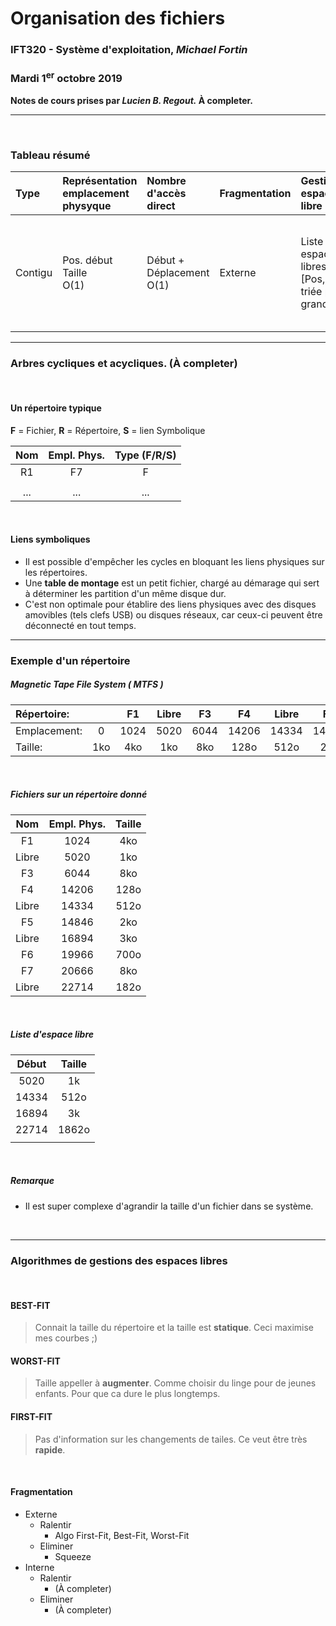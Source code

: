 # Organisation des fichiers
### IFT320 - Système d'exploitation, *Michael Fortin*
### Mardi 1<sup>er</sup> octobre 2019

**Notes de cours prises par *Lucien B. Regout.* À completer.**

---
<br>

### Tableau résumé
|Type|Représentation emplacement physyque| Nombre d'accès direct|Fragmentation|Gestion espace libre|Changement de taille|Notes|
|:-|:-|:-|:-|:-|:-|:-|
|Contigu|Pos. début<br>Taille <br> O(1)|Début + Déplacement O(1)|Externe|Liste espaces libres [Pos,Taille] triée par grandeur|Si pas d'espace libre contigu: Recopie du fichier O(N) au pire Squeeze O(Taille disque)|Voir [Fragmentation](#Fragmentation)|


---
### Arbres cycliques et acycliques. (À completer)
<br>

#### Un répertoire typique
**F** = Fichier, **R** = Répertoire, **S** = lien Symbolique

|Nom|Empl. Phys.|Type (F/R/S)|
|:-:|:-:|:-:|
|R1|F7|F|
||||
|...|...|...|

<br>

#### Liens symboliques
 - Il est possible d'empêcher les cycles en bloquant les liens physiques sur les répertoires.
 - Une **table de montage** est un petit fichier, chargé au démarage qui sert à déterminer les partition d'un même disque dur.
 - C'est non optimale pour établire des liens physiques avec des disques amovibles (tels clefs USB) ou disques réseaux, car ceux-ci peuvent être déconnecté en tout temps.

---

### Exemple d'un répertoire

##### Magnetic Tape File System ( *MTFS* )

|Répertoire: ||F1|Libre|F3|F4|Libre|F5|Libre|F6|F7|Libre|
|:-|:-:|:-:|:-:|:-:|:-:|:-:|:-:|:-:|:-:|:-:|:-:|
|Emplacement: |0|1024|5020|6044|14206|14334|14846|16894|19966|20666|22714|
|Taille: |1ko|4ko|1ko|8ko|128o|512o|2ko|3ko|700o|8ko|182o|

<br>

##### Fichiers sur un répertoire donné 
|Nom|Empl. Phys.|Taille|
|:-:|:-:|:-:|
|F1|1024|4ko|
|Libre|5020|1ko|
|F3|6044|8ko|
|F4|14206|128o|
|Libre|14334|512o|
|F5|14846|2ko|
|Libre|16894|3ko|
|F6|19966|700o|
|F7|20666|8ko|
|Libre|22714|182o|

<br>

##### Liste d'espace libre
|Début|Taille|
|:-:|:-:|
|5020|1k|
|14334|512o|
|16894|3k|
|22714|1862o|
|||

<br>

##### Remarque
 - Il est super complexe d'agrandir la taille d'un fichier dans se système.

<br>

---
### Algorithmes de gestions des espaces libres
<br>

#### BEST-FIT
> Connait la taille du répertoire et la taille est **statique**. Ceci maximise mes courbes ;)
> 
#### WORST-FIT
> Taille appeller à **augmenter**. Comme choisir du linge pour de jeunes enfants. Pour que ca dure le plus longtemps.
> 
#### FIRST-FIT
> Pas d'information sur les changements de tailes. Ce veut être très **rapide**.

<br>

#### Fragmentation
 - Externe
   - Ralentir
     - Algo First-Fit, Best-Fit, Worst-Fit
   - Eliminer
     - Squeeze
 - Interne
   - Ralentir
     - (À completer)
   - Eliminer
     - (À completer)
